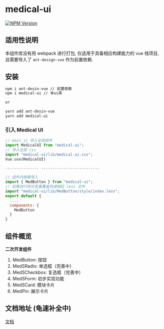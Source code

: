 # medical-ui

[![NPM Version](https://img.shields.io/npm/v/medical-ui.svg)](https://www.npmjs.com/package/medical-ui)

## 适用性说明

本组件库没有用 webpack 进行打包, 仅适用于具备相应构建能力的 vue 栈项目, 且需要导入了 `ant-design-vue` 作为前置依赖.

## 安装

```bash
npm i ant-desin-vue // 前置依赖
npm i medical-ui // 本ui库

or

yarn add ant-desin-vue
yarn add medical-ui
```

### 引入 Medical UI

```js
// main.js 导入全部组件
import MedicalUI from "medical-ui";
// 导入全部 css
import "medical-ui/lib/medical-ui.css";
Vue.use(MedicalUI)

--------------- --------------------------

// 组件内按需导入
import { MedButton } from "medical-ui";
// 如需进行样式变量覆盖则请相应 less 文件
import "medical-ui/lib/MedButton/style/index.less";
export default {
  ...,
  components: {
    MedButton
  }
}
```

## 组件概览

**二次开发组件**

1. MedButton: 按钮
2. MedSRadio: 单选框（完善中）
3. MedSCheckbox: 复选框（完善中）
4. MedSForm: 初步实现功能
5. MedSCard: 模块卡片
6. MedPin: 展示卡片

## 文档地址 (龟速补全中)

[文档](https://medical-ui.pages.dev)
